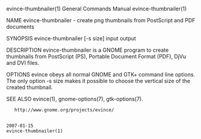 evince-thumbnailer(1)                                                                                                                           General Commands Manual                                                                                                                           evince-thumbnailer(1)

NAME
       evince-thumbnailer - create png thumbnails from PostScript and PDF documents

SYNOPSIS
       evince-thumbnailer [-s size] input output

DESCRIPTION
       evince-thumbnailer is a GNOME program to create thumbnails from PostScript (PS), Portable Document Format (PDF), DjVu and DVI files.

OPTIONS
       evince obeys all normal GNOME and GTK+ command line options. The only option -s size makes it possible to choose the vertical size of the created thumbnail.

SEE ALSO
       evince(1), gnome-options(7), gtk-options(7).

       http://www.gnome.org/projects/evince/

                                                                                                                                                       2007-01-15                                                                                                                                 evince-thumbnailer(1)
